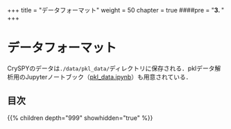 +++
title = "データフォーマット"
weight = 50
chapter = true
####pre = "<b>3. </b>"
+++


# データフォーマット

CrySPYのデータは`./data/pkl_data/`ディレクトリに保存される．pklデータ解析用のJupyterノートブック（[pkl_data.ipynb](https://github.com/Tomoki-YAMASHITA/CrySPY_utility/tree/master/notebook)）も用意されている．


## 目次

{{% children depth="999" showhidden="true" %}}
